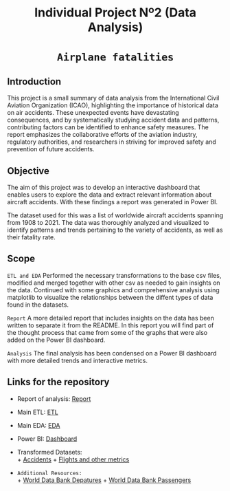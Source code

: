 <h1 align='center'>
 <b>Individual Project Nº2 (Data Analysis)</b>
</h1>
 
# <h1 align="center">**`Airplane fatalities`**</h1>


## **Introduction**


This project is a small summary of data analysis from the International Civil Aviation Organization (ICAO), highlighting the importance of historical data on air accidents. These unexpected events have devastating consequences, and by systematically studying accident data and patterns, contributing factors can be identified to enhance safety measures. The report emphasizes the collaborative efforts of the aviation industry, regulatory authorities, and researchers in striving for improved safety and prevention of future accidents.


## **Objective**

The aim of this project was to develop an interactive dashboard that enables users to explore the data and extract relevant information about aircraft accidents. With these findings a report was generated in Power BI.

The dataset used for this was a list of worldwide aircraft accidents spanning from 1908 to 2021. The data was thoroughly analyzed and visualized to identify patterns and trends pertaining to the variety of accidents, as well as their fatality rate.

## **Scope**

`ETL and EDA`
Performed the necessary transformations to the base csv files, modified and merged together with other csv as needed to gain insights on the data. Continued with some graphics and comprehensive analysis using matplotlib to visualize the relationships between the diffent types of data found in the datasets.

`Report`
A more detailed report that includes insights on the data has been written to separate it from the README. In this report you will find part of the thought process that came from some of the graphs that were also added on the Power BI dashboard.

`Analysis`
The final analysis has been condensed on a Power BI dashboard with more detailed trends and interactive metrics.

## **Links for the repository**

- Report of analysis: [Report](https://github.com/curryjere91/PI03-Analytics/blob/main/Report.md)
- Main ETL: [ETL](https://github.com/curryjere91/PI03-Analytics/blob/main/ETL%20and%20a%20bit%20of%20non%20graphic%20EDA.ipynb)
- Main EDA: [EDA](https://github.com/curryjere91/PI03-Analytics/blob/main/ETL%202%20and%20random%20graphic.ipynb)
- Power BI: [Dashboard](https://github.com/curryjere91/PI03-Analytics/blob/main/Dashboard.pbix)
- Transformed Datasets:  
                + [Accidents](https://github.com/curryjere91/PI03-Analytics/blob/main/clean_accidents.csv)
                + [Flights and other metrics](https://github.com/curryjere91/PI03-Analytics/blob/main/total%20flights%201970%20to%202021.csv)

- `Additional Resources:`  
            + [World Data Bank Depatures](https://data.worldbank.org/indicator/IS.AIR.DPRT)
            + [World Data Bank Passengers](https://data.worldbank.org/indicator/IS.AIR.PSGR)
